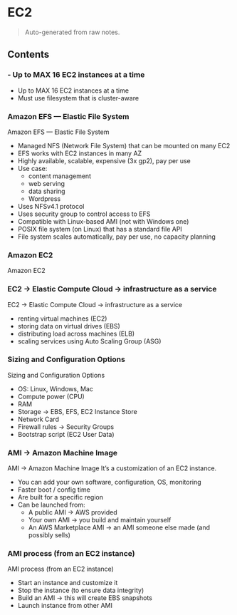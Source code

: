 # EC2

> Auto-generated from raw notes.

## Contents


### - Up to MAX 16 EC2 instances at a time

- Up to MAX 16 EC2 instances at a time
- Must use filesystem that is cluster-aware

### Amazon EFS — Elastic File System

Amazon EFS — Elastic File System
- Managed NFS (Network File System) that can be mounted on many EC2
- EFS works with EC2 instances in many AZ
- Highly available, scalable, expensive (3x gp2), pay per use
- Use case:
    - content management
    - web serving
    - data sharing
    - Wordpress
- Uses NFSv4.1 protocol
- Uses security group to control access to EFS
- Compatible with Linux-based AMI (not with Windows one)
- POSIX file system (on Linux) that has a standard file API
- File system scales automatically, pay per use, no capacity planning

### Amazon EC2

Amazon EC2

### EC2 → Elastic Compute Cloud → infrastructure as a service

EC2 → Elastic Compute Cloud → infrastructure as a service
- renting virtual machines (EC2)
- storing data on virtual drives (EBS)
- distributing load across machines (ELB)
- scaling services using Auto Scaling Group (ASG)

### Sizing and Configuration Options

Sizing and Configuration Options
- OS: Linux, Windows, Mac
- Compute power (CPU)
- RAM
- Storage → EBS, EFS, EC2 Instance Store
- Network Card
- Firewall rules → Security Groups
- Bootstrap script (EC2 User Data)

### AMI → Amazon Machine Image

AMI → Amazon Machine Image
It’s a customization of an EC2 instance.
- You can add your own software, configuration, OS, monitoring
- Faster boot / config time
- Are built for a specific region
- Can be launched from:
  * A public AMI → AWS provided
  * Your own AMI → you build and maintain yourself
  * An AWS Marketplace AMI → an AMI someone else made (and possibly sells)

### AMI process (from an EC2 instance)

AMI process (from an EC2 instance)
- Start an instance and customize it
- Stop the instance (to ensure data integrity)
- Build an AMI → this will create EBS snapshots
- Launch instance from other AMI
